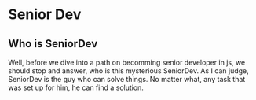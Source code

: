 # Senior Dev

## Who is SeniorDev

Well, before we dive into a path on becomming senior developer in js, we should stop and answer, who is this mysterious SeniorDev.
As I can judge, SeniorDev is the guy who can solve things. No matter what, any task that was set up for him, he can find a solution.